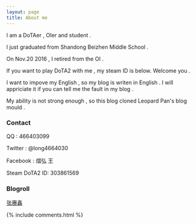 ```yaml
---
layout: page
title: About me
---
```


I am a DoTAer , OIer and student .

<p>

I just graduated from Shandong Beizhen Middle School .

<p>

On Nov.20 2016 , I retired from the OI .

<p>

If you want to play DoTA2 with me , my steam ID is below. Welcome you .

<p>

I want to impove my English , so my blog is writen in English . I will appriciate it if you can tell me the fault in my blog .

<p>

My ability is not strong enough , so this blog cloned Leopard Pan's blog mould .

<p>

<h3> Contact </h3>

<p>

QQ : 466403099

<p>

Twitter : @long4664030

<p>

Facebook : 熠弘 王

<p>

Steam DoTA2 ID: 303861569

<p>

<h3> Blogroll </h3>

<p>

<a href="https://blog.zhangone.top" class="btn btn-raised btn-default">张赓鑫</a>

<p>

<p>


<!--<a target="_blank" href="https://www.talkingdata.com/"> TalkingData </a>-->

{% include comments.html %}



